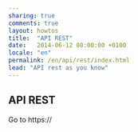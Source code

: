```yaml
---
sharing: true
comments: true
layout: howtos
title:  "API REST"
date:   2014-06-12 08:00:00 +0100
locale: "en"
permalink: /en/api/rest/index.html
lead: "API rest as you know"
---
```


## API REST

Go to https://